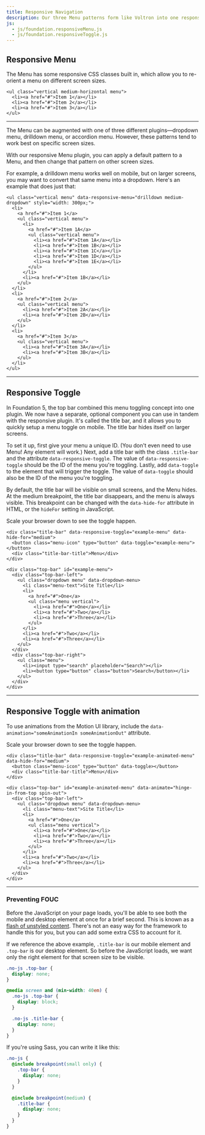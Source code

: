 ```yaml
---
title: Responsive Navigation
description: Our three Menu patterns form like Voltron into one responsive Menu plugin, which allows you to switch between patterns at different screen sizes.
js:
  - js/foundation.responsiveMenu.js
  - js/foundation.responsiveToggle.js
---
```


## Responsive Menu

The Menu has some responsive CSS classes built in, which allow you to re-orient a menu on different screen sizes.

```html_example
<ul class="vertical medium-horizontal menu">
  <li><a href="#">Item 1</a></li>
  <li><a href="#">Item 2</a></li>
  <li><a href="#">Item 3</a></li>
</ul>
```

---

The Menu can be augmented with one of three different plugins&mdash;dropdown menu, drilldown menu, or accordion menu. However, these patterns tend to work best on specific screen sizes.

With our responsive Menu plugin, you can apply a default pattern to a Menu, and then change that pattern on other screen sizes.

For example, a drilldown menu works well on mobile, but on larger screens, you may want to convert that same menu into a dropdown. Here's an example that does just that:

```html_example
<ul class="vertical menu" data-responsive-menu="drilldown medium-dropdown" style="width: 300px;">
  <li>
    <a href="#">Item 1</a>
    <ul class="vertical menu">
      <li>
        <a href="#">Item 1A</a>
        <ul class="vertical menu">
          <li><a href="#">Item 1A</a></li>
          <li><a href="#">Item 1B</a></li>
          <li><a href="#">Item 1C</a></li>
          <li><a href="#">Item 1D</a></li>
          <li><a href="#">Item 1E</a></li>
        </ul>
      </li>
      <li><a href="#">Item 1B</a></li>
    </ul>
  </li>
  <li>
    <a href="#">Item 2</a>
    <ul class="vertical menu">
      <li><a href="#">Item 2A</a></li>
      <li><a href="#">Item 2B</a></li>
    </ul>
  </li>
  <li>
    <a href="#">Item 3</a>
    <ul class="vertical menu">
      <li><a href="#">Item 3A</a></li>
      <li><a href="#">Item 3B</a></li>
    </ul>
  </li>
</ul>
```

---

## Responsive Toggle

In Foundation 5, the top bar combined this menu toggling concept into one plugin. We now have a separate, optional component you can use in tandem with the responsive plugin. It's called the title bar, and it allows you to quickly setup a menu toggle on mobile. The title bar hides itself on larger screens.

To set it up, first give your menu a unique ID. (You don't even need to use Menu! Any element will work.) Next, add a title bar with the class `.title-bar` and the attribute `data-responsive-toggle`. The value of `data-responsive-toggle` should be the ID of the menu you're toggling. Lastly, add `data-toggle` to the element that will trigger the toggle. The value of `data-toggle` should also be the ID of the menu you're toggling.

By default, the title bar will be visible on small screens, and the Menu hides. At the medium breakpoint, the title bar disappears, and the menu is always visible. This breakpoint can be changed with the `data-hide-for` attribute in HTML, or the `hideFor` setting in JavaScript.

<div class="primary callout show-for-medium">
  <p>Scale your browser down to see the toggle happen.</p>
</div>

```html_example
<div class="title-bar" data-responsive-toggle="example-menu" data-hide-for="medium">
  <button class="menu-icon" type="button" data-toggle="example-menu"></button>
  <div class="title-bar-title">Menu</div>
</div>

<div class="top-bar" id="example-menu">
  <div class="top-bar-left">
    <ul class="dropdown menu" data-dropdown-menu>
      <li class="menu-text">Site Title</li>
      <li>
        <a href="#">One</a>
        <ul class="menu vertical">
          <li><a href="#">One</a></li>
          <li><a href="#">Two</a></li>
          <li><a href="#">Three</a></li>
        </ul>
      </li>
      <li><a href="#">Two</a></li>
      <li><a href="#">Three</a></li>
    </ul>
  </div>
  <div class="top-bar-right">
    <ul class="menu">
      <li><input type="search" placeholder="Search"></li>
      <li><button type="button" class="button">Search</button></li>
    </ul>
  </div>
</div>
```

---

## Responsive Toggle with animation

To use animations from the Motion UI library, include the <code>data-animation="someAnimationIn someAnimationOut"</code> attribute.

<div class="primary callout show-for-medium">
  <p>Scale your browser down to see the toggle happen.</p>
</div>

```html_example
<div class="title-bar" data-responsive-toggle="example-animated-menu" data-hide-for="medium">
  <button class="menu-icon" type="button" data-toggle></button>
  <div class="title-bar-title">Menu</div>
</div>

<div class="top-bar" id="example-animated-menu" data-animate="hinge-in-from-top spin-out">
  <div class="top-bar-left">
    <ul class="dropdown menu" data-dropdown-menu>
      <li class="menu-text">Site Title</li>
      <li>
        <a href="#">One</a>
        <ul class="menu vertical">
          <li><a href="#">One</a></li>
          <li><a href="#">Two</a></li>
          <li><a href="#">Three</a></li>
        </ul>
      </li>
      <li><a href="#">Two</a></li>
      <li><a href="#">Three</a></li>
    </ul>
  </div>
</div>
```

---

### Preventing FOUC

Before the JavaScript on your page loads, you'll be able to see both the mobile and desktop element at once for a brief second. This is known as a [flash of unstyled content](https://en.wikipedia.org/wiki/Flash_of_unstyled_content). There's not an easy way for the framework to handle this for you, but you can add some extra CSS to account for it.

If we reference the above example, `.title-bar` is our mobile element and `.top-bar` is our desktop element. So before the JavaScript loads, we want only the right element for that screen size to be visible.

```css
.no-js .top-bar {
  display: none;
}

@media screen and (min-width: 40em) {
  .no-js .top-bar {
    display: block;
  }

  .no-js .title-bar {
    display: none;
  }
}
```

If you're using Sass, you can write it like this:

```scss
.no-js {
  @include breakpoint(small only) {
    .top-bar {
      display: none;
    }
  }

  @include breakpoint(medium) {
    .title-bar {
      display: none;
    }
  }
}
```
